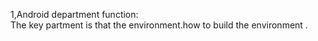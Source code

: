 1,Android department function:   
The key partment is that the environment.how to build the environment .   


